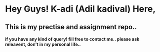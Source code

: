 # Hey Guys! K-adi (Adil kadival) Here,

## This is my prectise and assignment repo.. 

#### if you have any kind of query! fill free to contact me.. please ask releavent, don't in my personal life..  